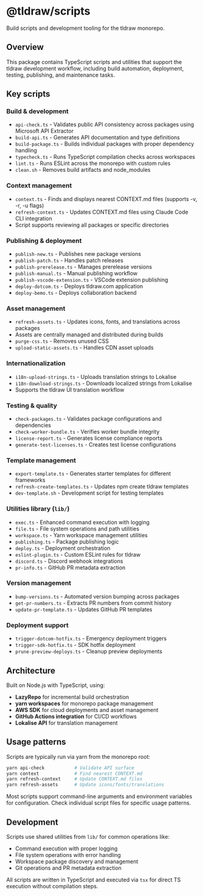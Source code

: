 # @tldraw/scripts

Build scripts and development tooling for the tldraw monorepo.

## Overview

This package contains TypeScript scripts and utilities that support the tldraw development workflow, including build automation, deployment, testing, publishing, and maintenance tasks.

## Key scripts

### Build & development

- `api-check.ts` - Validates public API consistency across packages using Microsoft API Extractor
- `build-api.ts` - Generates API documentation and type definitions
- `build-package.ts` - Builds individual packages with proper dependency handling
- `typecheck.ts` - Runs TypeScript compilation checks across workspaces
- `lint.ts` - Runs ESLint across the monorepo with custom rules
- `clean.sh` - Removes build artifacts and node_modules

### Context management

- `context.ts` - Finds and displays nearest CONTEXT.md files (supports -v, -r, -u flags)
- `refresh-context.ts` - Updates CONTEXT.md files using Claude Code CLI integration
- Script supports reviewing all packages or specific directories

### Publishing & deployment

- `publish-new.ts` - Publishes new package versions
- `publish-patch.ts` - Handles patch releases
- `publish-prerelease.ts` - Manages prerelease versions
- `publish-manual.ts` - Manual publishing workflow
- `publish-vscode-extension.ts` - VSCode extension publishing
- `deploy-dotcom.ts` - Deploys tldraw.com application
- `deploy-bemo.ts` - Deploys collaboration backend

### Asset management

- `refresh-assets.ts` - Updates icons, fonts, and translations across packages
- Assets are centrally managed and distributed during builds
- `purge-css.ts` - Removes unused CSS
- `upload-static-assets.ts` - Handles CDN asset uploads

### Internationalization

- `i18n-upload-strings.ts` - Uploads translation strings to Lokalise
- `i18n-download-strings.ts` - Downloads localized strings from Lokalise
- Supports the tldraw UI translation workflow

### Testing & quality

- `check-packages.ts` - Validates package configurations and dependencies
- `check-worker-bundle.ts` - Verifies worker bundle integrity
- `license-report.ts` - Generates license compliance reports
- `generate-test-licenses.ts` - Creates test license configurations

### Template management

- `export-template.ts` - Generates starter templates for different frameworks
- `refresh-create-templates.ts` - Updates npm create tldraw templates
- `dev-template.sh` - Development script for testing templates

### Utilities library (`lib/`)

- `exec.ts` - Enhanced command execution with logging
- `file.ts` - File system operations and path utilities
- `workspace.ts` - Yarn workspace management utilities
- `publishing.ts` - Package publishing logic
- `deploy.ts` - Deployment orchestration
- `eslint-plugin.ts` - Custom ESLint rules for tldraw
- `discord.ts` - Discord webhook integrations
- `pr-info.ts` - GitHub PR metadata extraction

### Version management

- `bump-versions.ts` - Automated version bumping across packages
- `get-pr-numbers.ts` - Extracts PR numbers from commit history
- `update-pr-template.ts` - Updates GitHub PR templates

### Deployment support

- `trigger-dotcom-hotfix.ts` - Emergency deployment triggers
- `trigger-sdk-hotfix.ts` - SDK hotfix deployment
- `prune-preview-deploys.ts` - Cleanup preview deployments

## Architecture

Built on Node.js with TypeScript, using:

- **LazyRepo** for incremental build orchestration
- **yarn workspaces** for monorepo package management
- **AWS SDK** for cloud deployments and asset management
- **GitHub Actions integration** for CI/CD workflows
- **Lokalise API** for translation management

## Usage patterns

Scripts are typically run via yarn from the monorepo root:

```bash
yarn api-check           # Validate API surface
yarn context             # Find nearest CONTEXT.md
yarn refresh-context     # Update CONTEXT.md files
yarn refresh-assets      # Update icons/fonts/translations
```

Most scripts support command-line arguments and environment variables for configuration. Check individual script files for specific usage patterns.

## Development

Scripts use shared utilities from `lib/` for common operations like:

- Command execution with proper logging
- File system operations with error handling
- Workspace package discovery and management
- Git operations and PR metadata extraction

All scripts are written in TypeScript and executed via `tsx` for direct TS execution without compilation steps.
